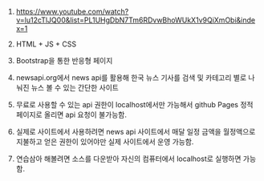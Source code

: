 1. https://www.youtube.com/watch?v=lu12cTlJQ00&list=PL1UHgDbN7Tm6RDvwBhoWUkX1v9QiXmObi&index=1

2. HTML + JS + CSS

3. Bootstrap을 통한 반응형 페이지

4. newsapi.org에서 news api를 활용해 한국 뉴스 기사를 검색 및 카테고리 별로 나눠진 뉴스 볼 수 있는
간단한 사이트

5. 무료로 사용할 수 있는 api 권한이 localhost에서만 가능해서 github Pages 정적 페이지로 올리면 api 요청이 불가능함.

6. 실제로 사이트에서 사용하려면 news api 사이트에서 매달 일정 금액을 월정액으로 지불하고 얻은 권한이 있어야만 실제 사이트에서 운영 가능함.

7. 연습삼아 해볼려면 소스를 다운받아 자신의 컴퓨터에서 localhost로 실행하면 가능함.
